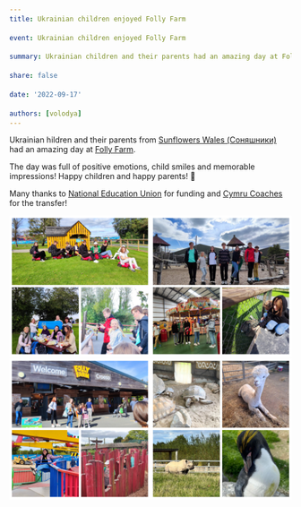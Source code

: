 ```yaml
---
title: Ukrainian children enjoyed Folly Farm

event: Ukrainian children enjoyed Folly Farm 

summary: Ukrainian children and their parents had an amazing day at Folly Farm

share: false

date: '2022-09-17' 

authors: [volodya]
---
```


Ukrainian hildren and their parents from <a href="https://www.facebook.com/groups/601579067497655" target="_blank">Sunflowers Wales (Соняшники)</a>  had an amazing day at <a href="https://www.folly-farm.co.uk/" target="_blank">Folly Farm</a>. 

The day was full of positive emotions, child smiles and memorable impressions! Happy children and happy parents! 🙂

Many thanks to <a href="https://neu.org.uk/" target="_blank">National Education Union</a> for funding and <a href="https://www.facebook.com/groups/601579067497655/user/100057427360503/" target="_blank">Cymru Coaches</a> for the transfer!


<div style="margin-top: 0;"><img src="FollyFarm1.jpg" alt="FollyFarm1" width="50%" style="display: inline; margin-top: 0;"/><img src="FollyFarm2.jpg" alt="FollyFarm2" width="50%" style="display: inline; margin-top: 0;"/></div>

<div style="margin-top: 0;"><img src="FollyFarm3.jpg" alt="FollyFarm3" width="50%" style="display: inline; margin-top: 0;"/><img src="FollyFarm4.jpg" alt="FollyFarm4" width="50%" style="display: inline; margin-top: 0;"/></div>
